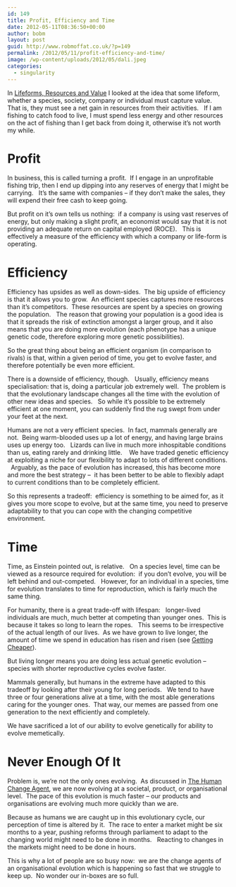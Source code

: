 ```yaml
---
id: 149
title: Profit, Efficiency and Time
date: 2012-05-11T08:36:50+00:00
author: bobm
layout: post
guid: http://www.robmoffat.co.uk/?p=149
permalink: /2012/05/11/profit-efficiency-and-time/
image: /wp-content/uploads/2012/05/dali.jpeg
categories:
  - singularity
---
```

In [Lifeforms, Resources and Value](http://robmoff.at/2012/05/05/lifeforms-energy-and-value/ "Lifeforms, Resources and Value") I looked at the idea that some lifeform, whether a species, society, company or individual must capture value.   That is, they must see a net gain in resources from their activities.   If I am fishing to catch food to live, I must spend less energy and other resources on the act of fishing than I get back from doing it, otherwise it&#8217;s not worth my while.

# Profit

In business, this is called turning a profit.  If I engage in an unprofitable fishing trip, then I end up dipping into any reserves of energy that I might be carrying.   It&#8217;s the same with companies &#8211; if they don&#8217;t make the sales, they will expend their free cash to keep going.

But profit on it&#8217;s own tells us nothing:  if a company is using vast reserves of energy, but only making a slight profit, an economist would say that it is not providing an adequate return on capital employed (ROCE).   This is effectively a measure of the efficiency with which a company or life-form is operating.

# Efficiency

Efficiency has upsides as well as down-sides.  The big upside of efficiency is that it allows you to grow.  An efficient species captures more resources than it&#8217;s competitors.  These resources are spent by a species on growing the population.   The reason that growing your population is a good idea is that it spreads the risk of extinction amongst a larger group, and it also means that you are doing more evolution (each phenotype has a unique genetic code, therefore exploring more genetic possibilities).

So the great thing about being an efficient organism (in comparison to rivals) is that, within a given period of time, you get to evolve faster, and therefore potentially be even more efficient.

There is a downside of efficiency, though.   Usually, efficiency means specialisation: that is, doing a particular job extremely well.  The problem is that the evolutionary landscape changes all the time with the evolution of other new ideas and species.   So while it&#8217;s possible to be extremely efficient at one moment, you can suddenly find the rug swept from under your feet at the next.

Humans are not a very efficient species.  In fact, mammals generally are not.  Being warm-blooded uses up a lot of energy, and having large brains uses up energy too.   Lizards can live in much more inhospitable conditions than us, eating rarely and drinking little.    We have traded genetic efficiency at exploiting a niche for our flexibility to adapt to lots of different conditions.   Arguably, as the pace of evolution has increased, this has become more and more the best strategy &#8211;  it has been better to be able to flexibly adapt to current conditions than to be completely efficient.

So this represents a tradeoff:  efficiency is something to be aimed for, as it gives you more scope to evolve, but at the same time, you need to preserve adaptability to that you can cope with the changing competitive environment.

# Time

Time, as Einstein pointed out, is relative.   On a species level, time can be viewed as a resource required for evolution:  if you don&#8217;t evolve, you will be left behind and out-competed.   However, for an individual in a species, time for evolution translates to time for reproduction, which is fairly much the same thing.

For humanity, there is a great trade-off with lifespan:   longer-lived individuals are much, much better at competing than younger ones.  This is because it takes so long to learn the ropes.   This seems to be irrespective of the actual length of our lives.  As we have grown to live longer, the amount of time we spend in education has risen and risen (see [Getting Cheaper](http://robmoff.at/2011/09/27/getting-cheaper/ "Getting Cheaper")).

But living longer means you are doing less actual genetic evolution &#8211; species with shorter reproductive cycles evolve faster.

Mammals generally, but humans in the extreme have adapted to this tradeoff by looking after their young for long periods.   We tend to have three or four generations alive at a time, with the most able generations caring for the younger ones.  That way, our memes are passed from one generation to the next efficiently and completely.

We have sacrificed a lot of our ability to evolve genetically for ability to evolve memetically.

# Never Enough Of It

Problem is, we&#8217;re not the only ones evolving.  As discussed in [The Human Change Agent](http://robmoff.at/2012/05/04/the-human-change-agent/ "The Human Change Agent"), we are now evolving at a societal, product, or organisational level.  The pace of this evolution is much faster &#8211; our products and organisations are evolving much more quickly than we are.

Because as humans we are caught up in this evolutionary cycle, our perception of time is altered by it.  The race to enter a market might be six months to a year, pushing reforms through parliament to adapt to the changing world might need to be done in months.   Reacting to changes in the markets might need to be done in hours.

This is why a lot of people are so busy now:  we are the change agents of an organisational evolution which is happening so fast that we struggle to keep up.  No wonder our in-boxes are so full.

&nbsp;

&nbsp;